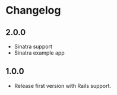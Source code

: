 # Changelog

## 2.0.0

  - Sinatra support
  - Sinatra example app

## 1.0.0

  - Release first version with Rails support.
